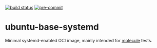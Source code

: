 [![build status](https://github.com/alecunsolo/ubuntu-base-systemd/actions/workflows/ci.yml/badge.svg)](https://github.com/alecunsolo/ubuntu-base-systemd/actions/workflows/ci.yml)
[![pre-commit](https://img.shields.io/badge/pre--commit-enabled-brightgreen?logo=pre-commit)](https://github.com/pre-commit/pre-commit)

# ubuntu-base-systemd

Minimal systemd-enabled OCI image, mainly intended for [molecule](https://molecule.readthedocs.io) tests.
